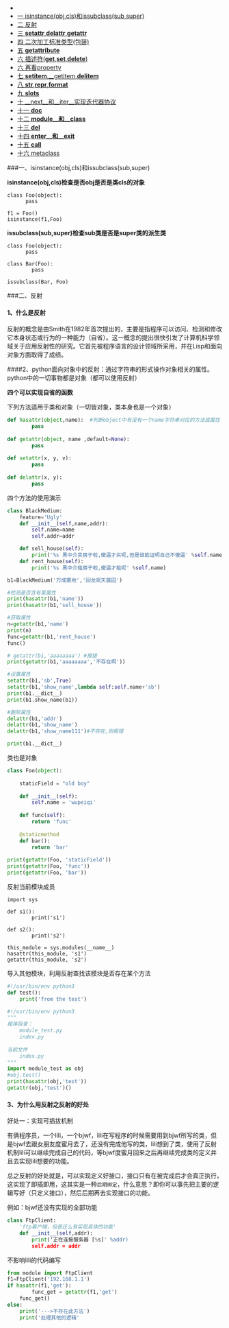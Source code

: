 - 
- [一 isinstance(obj,cls)和issubclass(sub,super)](https://www.cnblogs.com/linhaifeng/articles/6204014.html#_label1)
- [二 反射](https://www.cnblogs.com/linhaifeng/articles/6204014.html#_label2)
- [三 __setattr__,__delattr__,__getattr__](https://www.cnblogs.com/linhaifeng/articles/6204014.html#_label3)
- [四 二次加工标准类型(包装)](https://www.cnblogs.com/linhaifeng/articles/6204014.html#_label4)
- [五 __getattribute__](https://www.cnblogs.com/linhaifeng/articles/6204014.html#_label5)
- [六 描述符(__get__,__set__,__delete__)](https://www.cnblogs.com/linhaifeng/articles/6204014.html#_label6)
- [六 再看property](https://www.cnblogs.com/linhaifeng/articles/6204014.html#_label7)
- [七 __setitem__,__getitem,__delitem__](https://www.cnblogs.com/linhaifeng/articles/6204014.html#_label8)
- [八 __str__,__repr__,__format__](https://www.cnblogs.com/linhaifeng/articles/6204014.html#_label9)
- [九 __slots__](https://www.cnblogs.com/linhaifeng/articles/6204014.html#_label10)
- [十 __next__和__iter__实现迭代器协议](https://www.cnblogs.com/linhaifeng/articles/6204014.html#_label11)
- [十一 __doc__](https://www.cnblogs.com/linhaifeng/articles/6204014.html#_label12)
- [十二 __module__和__class__](https://www.cnblogs.com/linhaifeng/articles/6204014.html#_label13)
- [十三  __del__](https://www.cnblogs.com/linhaifeng/articles/6204014.html#_label14)
- [十四 __enter__和__exit__](https://www.cnblogs.com/linhaifeng/articles/6204014.html#_label15)
- [十五 __call__](https://www.cnblogs.com/linhaifeng/articles/6204014.html#_label16)
- [十六 metaclass](https://www.cnblogs.com/linhaifeng/articles/6204014.html#_label17)



###一、isinstance(obj,cls)和issubclass(sub,super)

**isinstance(obj,cls)检查是否obj是否是类cls的对象**

```
class Foo(object):
	  pass

f1 = Foo()
isinstance(f1,Foo)
```

**issubclass(sub,super)检查sub类是否是super类的派生类**

```
class Foo(object):
	  pass
	  
class Bar(Foo):
		pass
		
issubclass(Bar, Foo)  
```

###二、反射

#### 1、什么是反射

反射的概念是由Smith在1982年首次提出的，主要是指程序可以访问、检测和修改它本身状态或行为的一种能力（自省）。这一概念的提出很快引发了计算机科学领域关于应用反射性的研究。它首先被程序语言的设计领域所采用，并在Lisp和面向对象方面取得了成绩。

####2、python面向对象中的反射：通过字符串的形式操作对象相关的属性。python中的一切事物都是对象（都可以使用反射）

**四个可以实现自省的函数**

下列方法适用于类和对象（一切皆对象，类本身也是一个对象）

```python
def hasattr(object,name):  #判断object中有没有一个name字符串对应的方法或属性
		pass
		
def getattr(object, name ,default=None):
		pass
		
def setattr(x, y, v):
		pass
		
def delattr(x, y):
		pass		
```

四个方法的使用演示


```python
class BlackMedium:
    feature='Ugly'
    def __init__(self,name,addr):
        self.name=name
        self.addr=addr

    def sell_house(self):
        print('%s 黑中介卖房子啦,傻逼才买呢,但是谁能证明自己不傻逼' %self.name)
    def rent_house(self):
        print('%s 黑中介租房子啦,傻逼才租呢' %self.name)

b1=BlackMedium('万成置地','回龙观天露园')

#检测是否含有某属性
print(hasattr(b1,'name'))
print(hasattr(b1,'sell_house'))

#获取属性
n=getattr(b1,'name')
print(n)
func=getattr(b1,'rent_house')
func()

# getattr(b1,'aaaaaaaa') #报错
print(getattr(b1,'aaaaaaaa','不存在啊'))

#设置属性
setattr(b1,'sb',True)
setattr(b1,'show_name',lambda self:self.name+'sb')
print(b1.__dict__)
print(b1.show_name(b1))

#删除属性
delattr(b1,'addr')
delattr(b1,'show_name')
delattr(b1,'show_name111')#不存在,则报错

print(b1.__dict__)
```

类也是对象

```python
class Foo(object):
  
  	staticField = "old boy"
    
    def __init__(self):
        self.name = 'wupeiqi'
        
    def func(self):
      	return 'func'
      
    @staticmethod
    def bar():
      	return 'bar'
      
print(getattr(Foo, 'staticField'))
print(getattr(Foo, 'func'))
print(getattr(Foo, 'bar'))
```

反射当前模块成员

```
import sys

def s1():
		print('s1')
		
def s2():
		print('s2')
		
this_module = sys.modules(__name__)
hasattr(this_module, 's1')
getattr(this_module, 's2')
```

导入其他模块，利用反射查找该模块是否存在某个方法

```python
#!/usr/bin/env python3
def test():
  	print('from the test')
```

```python
#!/usr/bin/env python3
"""
程序目录：
	module_test.py
	index.py
	
当前文件
	index.py
"""
import module_test as obj
#obj.test()
print(hasattr(obj,'test'))
getattr(obj,'test')()
```

#### 3、为什么用反射之反射的好处

好处一：实现可插拔机制

有俩程序员，一个lili，一个bjwf，lili在写程序的时候需要用到bjwf所写的类，但是bjwf去跟女朋友度蜜月去了，还没有完成他写的类，lili想到了类，使用了反射机制lili可以继续完成自己的代码，等bjwf度蜜月回来之后再继续完成类的定义并且去实现lili想要的功能。

总之反射的好处就是，可以实现定义好接口，接口只有在被完成后才会真正执行，这实现了即插即用，这其实是一种`后期绑定`，什么意思？即你可以事先把主要的逻辑写好（只定义接口），然后后期再去实现接口的功能。

例如：bjwf还没有实现的全部功能

```python
class FtpClient:
    'ftp客户端，但是还么有实现具体的功能'
    def __init__(self,addr):
      	print(‘正在连接服务器 [%s]' %addr)
        self.addr = addr
```



不影响lili的代码编写

```python
from module import FtpClient
f1=FtpClient('192.168.1.1')
if hasattr(f1,'get'):
		func_get = getattr(f1,'get')
    func_get()
else:
  	print('--->不存在此方法')
    print('处理其他的逻辑'
```









